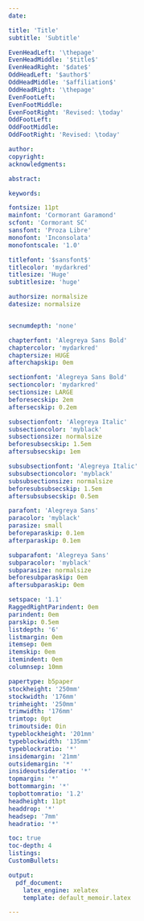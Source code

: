 ```yaml
---
date: 

title: 'Title'
subtitle: 'Subtitle'

EvenHeadLeft: '\thepage'
EvenHeadMiddle: '$title$'
EvenHeadRight: '$date$'
OddHeadLeft: '$author$'
OddHeadMiddle: '$affiliation$'
OddHeadRight: '\thepage'
EvenFootLeft:
EvenFootMiddle:
EvenFootRight: 'Revised: \today'
OddFootLeft:
OddFootMiddle:
OddFootRight: 'Revised: \today'

author: 
copyright: 
acknowledgments: 

abstract: 

keywords: 

fontsize: 11pt
mainfont: 'Cormorant Garamond'
scfont: 'Cormorant SC'
sansfont: 'Proza Libre'
monofont: 'Inconsolata'
monofontscale: '1.0'

titlefont: '$sansfont$'
titlecolor: 'mydarkred'
titlesize: 'Huge'
subtitlesize: 'huge'

authorsize: normalsize
datesize: normalsize


secnumdepth: 'none'

chapterfont: 'Alegreya Sans Bold' 
chaptercolor: 'mydarkred'
chaptersize: HUGE
afterchapskip: 0em

sectionfont: 'Alegreya Sans Bold' 
sectioncolor: 'mydarkred'
sectionsize: LARGE
beforesecskip: 2em
aftersecskip: 0.2em

subsectionfont: 'Alegreya Italic'
subsectioncolor: 'myblack'
subsectionsize: normalsize
beforesubsecskip: 1.5em 
aftersubsecskip: 1em

subsubsectionfont: 'Alegreya Italic'
subsubsectioncolor: 'myblack'
subsubsectionsize: normalsize
beforesubsubsecskip: 1.5em
aftersubsubsecskip: 0.5em

parafont: 'Alegreya Sans'
paracolor: 'myblack'
parasize: small
beforeparaskip: 0.1em
afterparaskip: 0.1em

subparafont: 'Alegreya Sans'
subparacolor: 'myblack'
subparasize: normalsize
beforesubparaskip: 0em
aftersubparaskip: 0em

setspace: '1.1'
RaggedRightParindent: 0em
parindent: 0em
parskip: 0.5em 
listdepth: '6'
listmargin: 0em
itemsep: 0em
itemskip: 0em
itemindent: 0em
columnsep: 10mm

papertype: b5paper
stockheight: '250mm'
stockwidth: '176mm'
trimheight: '250mm'
trimwidth: '176mm'
trimtop: 0pt
trimoutside: 0in 
typeblockheight: '201mm'
typeblockwidth: '135mm'
typeblockratio: '*'
insidemargin: '21mm'
outsidemargin: '*'
insideoutsideratio: '*'
topmargin: '*'
bottommargin: '*' 
topbottomratio: '1.2'
headheight: 11pt
headdrop: '*'
headsep: '7mm'
headratio: '*'

toc: true 
toc-depth: 4
listings: 
CustomBullets: 

output:
  pdf_document:
    latex_engine: xelatex
    template: default_memoir.latex

---
```

